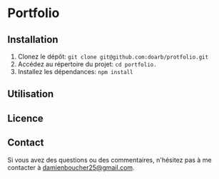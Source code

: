 # Portfolio


## Installation

1. Clonez le dépôt: `git clone git@github.com:doarb/protfolio.git`
2. Accédez au répertoire du projet: `cd portfolio.`
3. Installez les dépendances: `npm install`

## Utilisation



## Licence

## Contact

Si vous avez des questions ou des commentaires, n'hésitez pas à me contacter à [damienboucher25@gmail.com](mailto:damienboucher25@gmail.com).